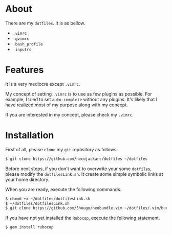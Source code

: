 # About
There are my ``dotfiles``. It is as bellow.

- ``.vimrc``
- ``.gvimrc``
- ``.bash_profile``
- ``.inputrc`` 

# Features
It is a very mediocre except ``.vimrc``.

My concept of setting ``.vimrc`` is to use as few plugins as possible. For example, I tried to set ``auto-complete`` without any plugins. It's likely that I have realized most of my purpose along with my concept.

If you are interested in my concept, please check my ``.vimrc``.

# Installation
First of all, please ``clone`` my ``git`` repository as follows.

```sh
$ git clone https://github.com/necojackarc/dotfiles ~/dotfiles
```

Before next steps, if you don't want to overwrite your some ``dotfiles``, please modify the ``dotfilesLink.sh``. It create some simple symbolic links at your home directory.

When you are ready, execute the following commands.

```sh
$ chmod +x ~/dotfiles/dotfilesLink.sh
$ ~/dotfiles/dotfilesLink.sh
$ git clone https://github.com/Shougo/neobundle.vim ~/dotfiles/.vim/bundle/neobundle.vim
```

If you have not yet installed the ``Rubocop``, execute the following statement.

```sh
$ gem install rubocop
```
